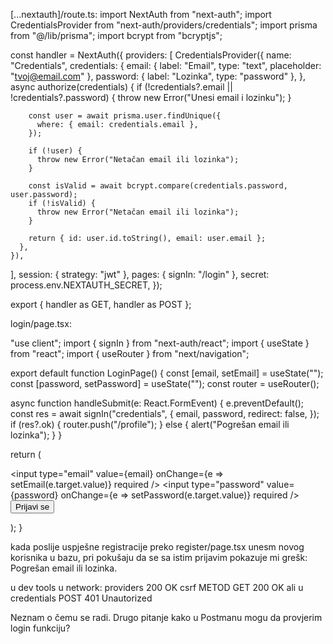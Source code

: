 [...nextauth]/route.ts:
import NextAuth from "next-auth";
import CredentialsProvider from "next-auth/providers/credentials";
import prisma from "@/lib/prisma";
import bcrypt from "bcryptjs";

const handler = NextAuth({
  providers: [
    CredentialsProvider({
      name: "Credentials",
      credentials: {
        email: { label: "Email", type: "text", placeholder: "tvoj@email.com" },
        password: { label: "Lozinka", type: "password" },
      },
      async authorize(credentials) {
        if (!credentials?.email || !credentials?.password) {
          throw new Error("Unesi email i lozinku");
        }

        const user = await prisma.user.findUnique({
          where: { email: credentials.email },
        });

        if (!user) {
          throw new Error("Netačan email ili lozinka");
        }

        const isValid = await bcrypt.compare(credentials.password, user.password);
        if (!isValid) {
          throw new Error("Netačan email ili lozinka");
        }

        return { id: user.id.toString(), email: user.email };
      },
    }),
  ],
  session: { strategy: "jwt" },
  pages: { signIn: "/login" },
  secret: process.env.NEXTAUTH_SECRET,
});

export { handler as GET, handler as POST };

login/page.tsx:

"use client";
import { signIn } from "next-auth/react";
import { useState } from "react";
import { useRouter } from "next/navigation";

export default function LoginPage() {
  const [email, setEmail] = useState("");
  const [password, setPassword] = useState("");
  const router = useRouter();

  async function handleSubmit(e: React.FormEvent) {
    e.preventDefault();
    const res = await signIn("credentials", {
      email,
      password,
      redirect: false,
    });
    if (res?.ok) {
      router.push("/profile");
    } else {
      alert("Pogrešan email ili lozinka");
    }
  }

  return (
    <form onSubmit={handleSubmit}>
      <input type="email" value={email} onChange={e => setEmail(e.target.value)} required />
      <input type="password" value={password} onChange={e => setPassword(e.target.value)} required />
      <button type="submit">Prijavi se</button>
    </form>
  );
}

kada poslije uspješne registracije preko register/page.tsx unesm
novog korisnika u bazu, pri pokušaju da se sa istim prijavim pokazuje mi grešk: Pogrešan email ili lozinka.

u dev tools u network:
providers 200 OK
csrf METOD GET 200 OK ali u
credentials  POST 401 Unautorized

Neznam o čemu se radi. Drugo pitanje kako u Postmanu mogu da provjerim login funkciju?
